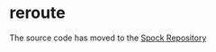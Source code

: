 reroute
=====

The source code has moved to the [Spock Repository](https://github.com/agrafix/Spock)
